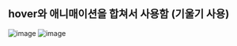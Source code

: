 ## hover와 애니매이션을 합쳐서 사용함 (기울기 사용)
![image](https://github.com/wkdtjdwns/Web/assets/128266768/09dd25ba-f5a6-42c5-9d4c-086fcbeb43ad)
![image](https://github.com/wkdtjdwns/Web/assets/128266768/3c967213-521f-484f-9e30-2975abe2e46d)
